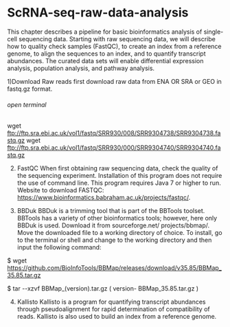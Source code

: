 # ScRNA-seq-raw-data-analysis


This chapter describes a pipeline for basic bioinformatics analysis of single-cell sequencing data. Starting with raw sequencing data, we will describe how to quality check samples (FastQC), to create an index from a reference genome, to align the sequences to an index, and to quantify transcript abundances. The curated data sets will enable differential expression analysis, population analysis, and pathway analysis.

1)Download Raw reads
first download raw data from ENA OR SRA or GEO in fastq.gz format.
###### open terminal
wget ftp://ftp.sra.ebi.ac.uk/vol1/fastq/SRR930/008/SRR9304738/SRR9304738.fastq.gz
wget ftp://ftp.sra.ebi.ac.uk/vol1/fastq/SRR930/000/SRR9304740/SRR9304740.fastq.gz

2) FastQC
When first obtaining raw sequencing data, check the quality of the sequencing experiment.
Installation of this program does not require the use of command line. This program requires
Java 7 or higher to run. Website to download FASTQC: https://www.bioinformatics.babraham.ac.uk/projects/fastqc/.

3) BBDuk
  BBDuk is a trimming tool that is part of the BBTools toolset. BBTools has a variety of other
bioinformatics tools; however, here only BBDuk is used. Download it from sourceforge.net/
projects/bbmap/. Move the downloaded file to a working directory of choice.
To install, go to the terminal or shell and change to the working directory
and then input the following command:

$ wget https://github.com/BioInfoTools/BBMap/releases/download/v35.85/BBMap_35.85.tar.gz

$ tar --xzvf BBMap_(version).tar.gz ( version- BBMap_35.85.tar.gz )

4) Kallisto
Kallisto is a program for quantifying transcript abundances through pseudoalignment for
rapid determination of compatibility of reads. Kallisto is also used to build an index from a
reference genome.

